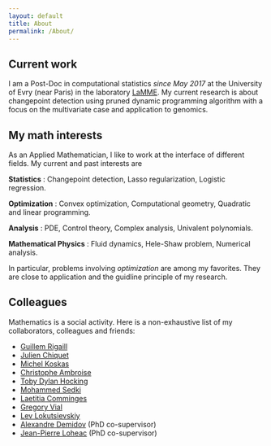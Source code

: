 ```yaml
---
layout: default
title: About
permalink: /About/
---
```



## Current work

I am a Post-Doc in computational statistics *since May 2017* at the University of Evry (near Paris) in the laboratory [LaMME](http://www.math-evry.cnrs.fr/doku.php). My current research is about changepoint detection using pruned dynamic programming algorithm with a focus on the multivariate case and application to genomics.


## My math interests

As an Applied Mathematician, I like to work at the interface of different fields. My current and past interests are 



**Statistics** : Changepoint detection, Lasso regularization, Logistic regression.

**Optimization** : Convex optimization, Computational geometry, Quadratic and linear programming.

**Analysis** : PDE, Control theory, Complex analysis, Univalent polynomials.

**Mathematical Physics** : Fluid dynamics, Hele-Shaw problem, Numerical analysis.

In particular, problems involving *optimization* are among my favorites. They are close to application and the guidline principle of my research. 


## Colleagues

Mathematics is a social activity. Here is a non-exhaustive list of my collaborators, colleagues and friends:

- [Guillem Rigaill](https://www6.inra.fr/saclay-plant-sciences/Formation/Ecoles-d-ete/Ecole-d-ete-2016/Speakers/Guillem-Rigaill)
- [Julien Chiquet](http://julien.cremeriefamily.info/index.html)
- [Michel Koskas](https://www6.inra.fr/mia-paris/Equipes/Membres/Michel-Koskas)
- [Christophe Ambroise](http://www.math-evry.cnrs.fr/members/cambroise/welcome)
- [Toby Dylan Hocking](http://tdhock.github.io/)
- [Mohammed Sedki](https://www.researchgate.net/profile/Sedki_Mohammed)
- [Laetitia Comminges](https://www.ceremade.dauphine.fr/page_membre.php?idpers=456)
- [Gregory Vial](http://perso.ec-lyon.fr/vial.gregory/)
- [Lev Lokutsievskiy](http://mech.math.msu.su/~lion/?q=node/1)
- [Alexandre Demidov](http://www.mathnet.ru/rus/person9169) (PhD co-supervisor)
- [Jean-Pierre Loheac](https://scholar.google.com/scholar?hl=ru&as_sdt=0%2C5&q=jean-pierre+loh%C3%A9ac&btnG=) (PhD co-supervisor)

